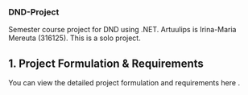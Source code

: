 ### DND-Project
Semester course project for DND using .NET.
Artuulips is Irina-Maria Mereuta (316125).
This is a solo project.

## 1. Project Formulation & Requirements

You can view the detailed project formulation and requirements here .
